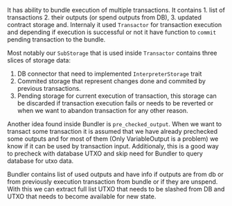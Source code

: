 It has ability to bundle execution of multiple transactions. It contains 1. list of transactions 2. their outputs (or spend outputs from DB), 3. updated contract storage and. Internaly it used `Transactor` for transaction execution and depending if execution is successful or not it have function to `commit` pending transaction to the bundle.

Most notably our `SubStorage` that is used inside `Transactor` contains three slices of storage data:
1. DB connector that need to implemented `InterpreterStorage` trait
2. Commited storage that represent changes done and commited by previous transactions.
3. Pending storage for current execution of transaction, this storage can be discarded if transaction execution fails or needs to be reverted or when we want to abandon transaction for any other reason.

Another idea found inside Bundler is `pre_checked_output`. When we want to transact some transaction it is assumed that we have already prechecked some outputs and for most of them (Only VariableOutput is a problem) we know if it can be used by transaction input. Additionaly, this is a good way to precheck with database UTXO and skip need for Bundler to query database for utxo data.

Bundler contains list of used outputs and have info if outputs are from db or from previously execution transaction from bundle or if they are unspend. With this we can extract full list UTXO that needs to be slashed from DB and UTXO that needs to become available for new state.
